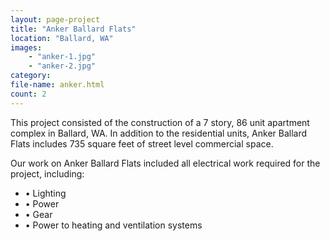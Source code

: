 ```yaml
---
layout: page-project
title: "Anker Ballard Flats"
location: "Ballard, WA"
images: 
    - "anker-1.jpg"
    - "anker-2.jpg"
category:
file-name: anker.html
count: 2
---
```



This project consisted of the construction of a 7 story, 86 unit apartment complex in Ballard, WA. In addition to the residential units, Anker Ballard Flats includes 735 square feet of street level commercial space.

Our work on Anker Ballard Flats included all electrical work required for the project, including:
- &#8226; Lighting
- &#8226; Power
- &#8226; Gear
- &#8226; Power to heating and ventilation systems